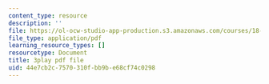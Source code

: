 ```yaml
---
content_type: resource
description: ''
file: https://ol-ocw-studio-app-production.s3.amazonaws.com/courses/18-086-mathematical-methods-for-engineers-ii-spring-2006/44e7cb2c7570310fbb9be68cf74c0298_fpwsw7SdkyY.pdf
file_type: application/pdf
learning_resource_types: []
resourcetype: Document
title: 3play pdf file
uid: 44e7cb2c-7570-310f-bb9b-e68cf74c0298
---
```

